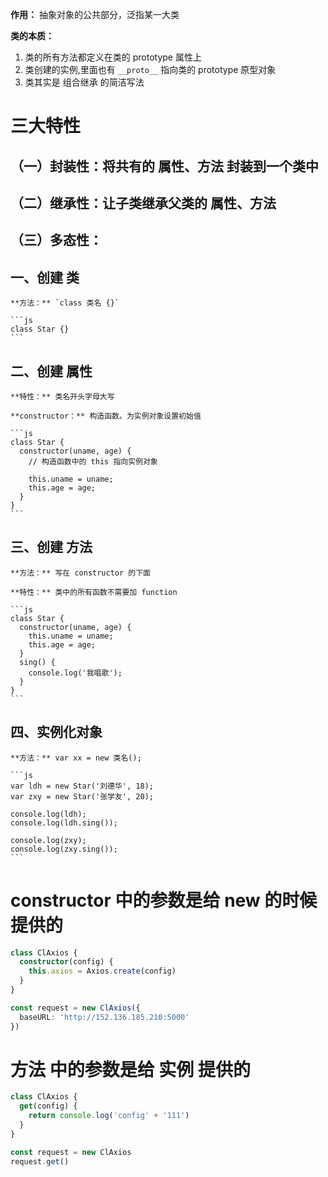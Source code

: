 **作用：** 抽象对象的公共部分，泛指某一大类

**类的本质：**
  1. 类的所有方法都定义在类的 prototype 属性上
  2. 类创建的实例,里面也有 `__proto__` 指向类的 prototype 原型对象
  3. 类其实是 组合继承 的简洁写法

# 三大特性
  ## （一）封装性：将共有的 属性、方法 封装到一个类中

  ## （二）继承性：让子类继承父类的 属性、方法

  ## （三）多态性：

  ## 一、创建 类
    **方法：** `class 类名 {}`

    ```js
    class Star {}
    ```

  ## 二、创建 属性
    **特性：** 类名开头字母大写

    **constructor：** 构造函数。为实例对象设置初始值

    ```js
    class Star {
      constructor(uname, age) {
        // 构造函数中的 this 指向实例对象

        this.uname = uname;
        this.age = age;
      }
    }
    ```

  ## 三、创建 方法
    **方法：** 写在 constructor 的下面

    **特性：** 类中的所有函数不需要加 function

    ```js
    class Star {
      constructor(uname, age) {
        this.uname = uname;
        this.age = age;
      }
      sing() {
        console.log('我唱歌');
      }
    }
    ```

  ## 四、实例化对象
    **方法：** var xx = new 类名();

    ```js
    var ldh = new Star('刘德华', 18);
    var zxy = new Star('张学友', 20);

    console.log(ldh);
    console.log(ldh.sing());

    console.log(zxy);
    console.log(zxy.sing());
    ```

# constructor 中的参数是给 new 的时候提供的
  ```ts
  class ClAxios {
    constructor(config) {
      this.axios = Axios.create(config)
    }
  }

  const request = new ClAxios({
    baseURL: 'http://152.136.185.210:5000'
  })
  ```

# 方法 中的参数是给 实例 提供的
  ```ts
  class ClAxios {
    get(config) {
      return console.log('config' + '111')
    }
  }

  const request = new ClAxios
  request.get()
  ```